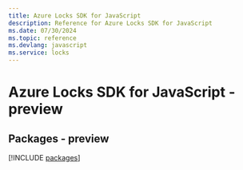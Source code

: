 ```yaml
---
title: Azure Locks SDK for JavaScript
description: Reference for Azure Locks SDK for JavaScript
ms.date: 07/30/2024
ms.topic: reference
ms.devlang: javascript
ms.service: locks
---
```

# Azure Locks SDK for JavaScript - preview
## Packages - preview
[!INCLUDE [packages](locks-index.md)]